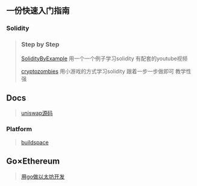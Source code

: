 ## 一份快速入门指南

### Solidity

>### Step by Step
>
>[SolidityByExample](https://solidity-by-example.org/) 用一个一个例子学习solidity 有配套的youtube视频
>
>[cryptozombies](https://cryptozombies.io/) 用小游戏的方式学习solidity 跟着一步一步做即可 教学性强
>
>
>
>

## Docs

>[uniswap源码](https://docs.uniswap.org/)
>
>

### Platform

>[buildspace](https://buildspace.so/)
>
>

## Go×Ethereum

>[用go做以太坊开发](https://mhxw.life/ethereum-development-with-go-book/docs/zh/)
>
>
